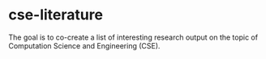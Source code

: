 # cse-literature

The goal is to co-create a list of interesting research output on the topic of Computation Science and Engineering (CSE).